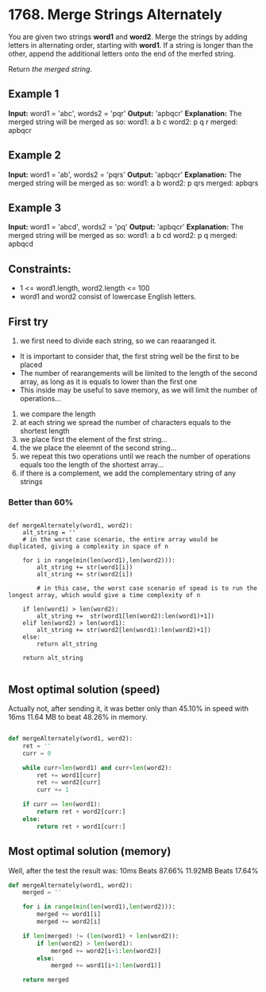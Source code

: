 # 1768. Merge Strings Alternately

You are given two strings **word1** and **word2**. Merge the strings by adding letters in alternating order, starting with **word1**. If a string is longer than the other, append the additional letters onto the end of the merfed string.

Return *the merged string*.

## Example 1

**Input:** word1 = 'abc', words2 = 'pqr'
**Output:** 'apbqcr'
**Explanation:** The merged string will be merged as so:
    word1:   a b c
    word2:    p q r
    merged:  apbqcr

## Example 2

**Input:** word1 = 'ab', words2 = 'pqrs'
**Output:** 'apbqcr'
**Explanation:** The merged string will be merged as so:
    word1:   a b
    word2:    p qrs
    merged:  apbqrs

## Example 3

**Input:** word1 = 'abcd', words2 = 'pq'
**Output:** 'apbqcr'
**Explanation:** The merged string will be merged as so:
    word1:   a b cd
    word2:    p q
    merged:  apbqcd

## Constraints:

* 1 <= word1.length, word2.length <= 100
* word1 and word2 consist of lowercase English letters.

## First try

1. we first need to divide each string, so we can reaaranged it.
* It is important to consider that, the first string well be the first to be placed
* The number of rearangements will be limited to the length of the second array, as long as it is equals to lower than the first one
* This inside may be useful to save memory, as we will limit the number of operations...

1. we compare the length
2. at each string we spread the number of characters equals to the shortest length
3.  we place first the element of the first string...
4. the we place the eleemnt of the second string...
5. we repeat this two operations until we reach the number of operations equals too the length of the shortest array...
6. if there is a complement, we add the complementary string of any strings


### Better than 60%
```

def mergeAlternately(word1, word2):
    alt_string = ''
    # in the worst case scenario, the entire array would be duplicated, giving a complexity in space of n

    for i in range(min(len(word1),len(word2))):
        alt_string += str(word1[i])
        alt_string += str(word2[i])

        # in this case, the worst case scenario of spead is to run the longest array, which would give a time complexity of n

    if len(word1) > len(word2):
        alt_string +=  str(word1[len(word2):len(word1)+1])
    elif len(word2) > len(word1):
        alt_string += str(word2[len(word1):len(word2)+1])
    else:
        return alt_string

    return alt_string


```

## Most optimal solution (speed)
Actually not, after sending it, it was better only than 45.10% in speed with 16ms
11.64 MB to beat 48.26% in memory.

```py

def mergeAlternately(word1, word2):
    ret = ''
    curr = 0

    while curr<len(word1) and curr<len(word2):
        ret += word1[curr]
        ret += word2[curr]
        curr += 1

    if curr == len(word1):
        return ret + word2[curr:]
    else:
        return ret + word1[curr:]

```

## Most optimal solution (memory)

Well, after the test the result was:
10ms Beats 87.66%
11.92MB Beats 17.64%

```py
def mergeAlternately(word1, word2):
    merged = ''

    for i in range(min(len(word1),len(word2))):
        merged += word1[i]
        merged += word2[i]

    if len(merged) != (len(word1) + len(word2)):
        if len(word2) > len(word1):
            merged += word2[i+1:len(word2)]
        else:
            merged += word1[i+1:len(word1)]

    return merged
```
